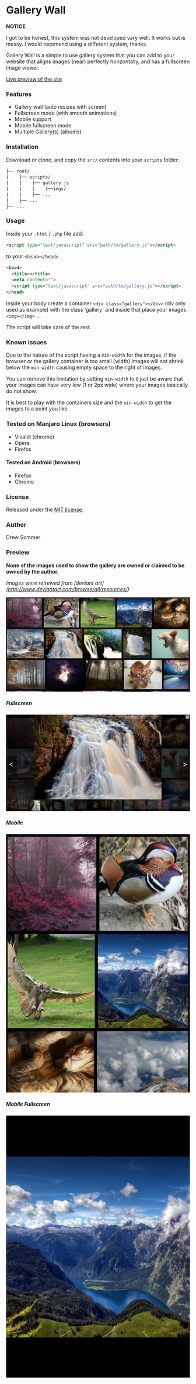 # Gallery Wall

**NOTICE**

I got to be honest, this system was not developed vary well. It works but is messy. I would recomend using a different system, thanks.

Gallery Wall is a simple to use gallery system that you can add to your website
that aligns images (near) perfectly horizontally, and has a fullscreen image viewer.

[Live preview of the site](https://drew-s.github.io/Gallery-Wall/index.html)

### Features
-   Gallery wall (auto resizes with screen)
-   Fullscreen mode (with smooth animations)
-   Mobile support
-   Mobile fullscreen mode
-   Multiple Gallery(s) (albums)

### Installation
Download or clone, and copy the `src/` contents into your `scripts` folder:

```
├── root/
|    ├── scripts/
|    |    ├── gallery.js
|    |    |    ├──imgs/
|    |    ├── ...
|    ├── ...
├── ...  
```
### Usage
Inside your `.html` / `.php` file add:

```html
<script type="text/javascript" src="path/to/gallery.js"></script>
```

to your `<head></head>`

```html
<head>
  <title></title>
  <meta content="">
  <script type="text/javascript" src="path/to/gallery.js"></script>
</head>
```

Inside your body create a container `<div class="gallery"></div>` (div only used as example) with the class
'gallery' and inside that place your images `<img></img>` ...

The script will take care of the rest.

### Known issues
Due to the nature of the script having a `min-width` for the images, if the browser
or the gallery container is too small (width) images will not shrink below the
`min-width` causing empty space to the right of images.

You can remove this limitation by setting `min-width` to `0` just be aware that
your images can have very low (1 or 2px wide) where your images basically do not
show.

It is best to play with the containers size and the `min-width` to get the images
to a point you like

### Tested on Manjaro Linux (browsers)
-   Vivaldi (chrome)
-   Opera
-   Firefox

#### Tested on Android (browsers)
-   Firefox
-   Chrome

### License
Released under the [MIT license](http://www.opensource.org/licenses/MIT).

### Author
Drew Sommer

### Preview
__None of the images used to show the gallery are owned or claimed to be owned by the author.__

_Images were retreived from [deviant art] (http://www.deviantart.com/browse/all/resources/)_

![preview][pre]

##### Fullscreen
![fullscreen][full]

##### Mobile
![Mobile][mob]

##### Mobile Fullscreen
![Mobile Fullscreen][mobfull]

[pre]: ./preview/Preview.png
[full]: ./preview/Fullscreen.png
[mob]: ./preview/Mobile.png
[mobfull]: ./preview/MobileFullscreen.png

